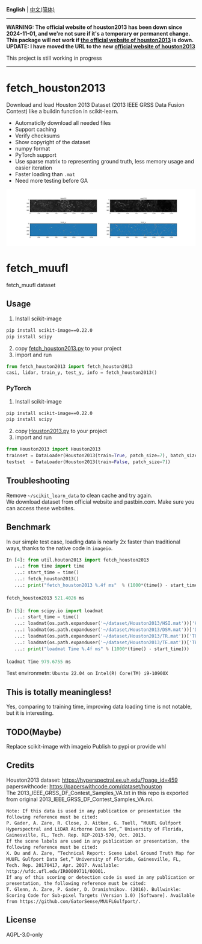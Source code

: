 **English** | [中文(简体)](./README.zh-hans.md)

---



**WARNING: The official website of houston2013 has been down since 2024-11-01, and we're not sure if it's a temporary or permanent change. This package will not work if [the official website of houston2013](https://hyperspectral.ee.uh.edu/?page_id=459) is down.**
**UPDATE: I have moved the URL to the new [official website of houston2013](https://machinelearning.ee.uh.edu/?page_id=459)**

This project is still working in progress

---

# fetch_houston2013
Download and load Houston 2013 Dataset (2013 IEEE GRSS Data Fusion Contest) like a buildin function in scikit-learn.

- Automaticlly download all needed files
- Support caching
- Verify checksums
- Show copyright of the dataset
- numpy format
- PyTorch support
- Use sparse matrix to representing ground truth, less memory usage and easier iteration
- Faster loading than `.mat`
- Need more testing before GA

![screenshot](screenshot.png)

# fetch_muufl
fetch_muufl dataset

## Usage
1. Install scikit-image
```bash
pip install scikit-image==0.22.0
pip install scipy
```
2. copy [fetch_houston2013.py](fetch_houston2013/fetch_houston2013.py) to your project
3. import and run
```python
from fetch_houston2013 import fetch_houston2013
casi, lidar, train_y, test_y, info = fetch_houston2013()
```

### PyTorch
1. Install scikit-image
```bash
pip install scikit-image==0.22.0
pip install scipy
```
2. copy [Houston2013.py](houston2013/Houston2013.py) to your project
3. import and run
```python
from Houston2013 import Houston2013
trainset = DataLoader(Houston2013(train=True, patch_size=7), batch_size=32, shuffle=True)
testset  = DataLoader(Houston2013(train=False, patch_size=7))
```
## Troubleshooting
Remove `~/scikit_learn_data` to clean cache and try again.  
We download dataset from official website and pastbin.com. Make sure you can access these websites.

## Benchmark

In our simple test case, loading data is nearly 2x faster than traditional ways, thanks to the native code in `imageio`.

```python
In [4]: from util.houton2013 import fetch_houston2013
   ...: from time import time
   ...: start_time = time()
   ...: fetch_houston2013()
   ...: print("fetch_houston2013 %.4f ms"  % (1000*(time() - start_time)))

fetch_houston2013 521.4026 ms

In [5]: from scipy.io import loadmat
   ...: start_time = time()
   ...: loadmat(os.path.expanduser('~/dataset/Houston2013/HSI.mat'))['HSI']
   ...: loadmat(os.path.expanduser('~/dataset/Houston2013/DSM.mat'))['DSM']
   ...: loadmat(os.path.expanduser('~/dataset/Houston2013/TR.mat'))['TR_map']
   ...: loadmat(os.path.expanduser('~/dataset/Houston2013/TE.mat'))['TE_map']
   ...: print("loadmat Time %.4f ms" % (1000*(time() - start_time)))

loadmat Time 979.6755 ms
```

Test environmetn: `Ubuntu 22.04 on Intel(R) Core(TM) i9-10900X`

## This is totally meaningless!
Yes, comparing to training time, improving data loading time is not notable, but it is interesting.

## TODO(Maybe)
Replace scikit-image with imageio
Publish to pypi or provide whl

## Credits
Houston2013 dataset: https://hyperspectral.ee.uh.edu/?page_id=459  
paperswithcode: https://paperswithcode.com/dataset/houston  
The 2013_IEEE_GRSS_DF_Contest_Samples_VA.txt in this repo is exported from original 2013_IEEE_GRSS_DF_Contest_Samples_VA.roi.

```text
Note: If this data is used in any publication or presentation the following reference must be cited:
P. Gader, A. Zare, R. Close, J. Aitken, G. Tuell, “MUUFL Gulfport Hyperspectral and LiDAR Airborne Data Set,” University of Florida, Gainesville, FL, Tech. Rep. REP-2013-570, Oct. 2013.
If the scene labels are used in any publication or presentation, the following reference must be cited:
X. Du and A. Zare, “Technical Report: Scene Label Ground Truth Map for MUUFL Gulfport Data Set,” University of Florida, Gainesville, FL, Tech. Rep. 20170417, Apr. 2017. Available: http://ufdc.ufl.edu/IR00009711/00001.
If any of this scoring or detection code is used in any publication or presentation, the following reference must be cited:
T. Glenn, A. Zare, P. Gader, D. Dranishnikov. (2016). Bullwinkle: Scoring Code for Sub-pixel Targets (Version 1.0) [Software]. Available from https://github.com/GatorSense/MUUFLGulfport/.
```

## License
AGPL-3.0-only
